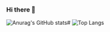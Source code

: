 ### Hi there 👋

![Anurag's GitHub stats](https://github-readme-stats.vercel.app/api?username=parkgunwook1&show_icons=true&theme=tokyonight)# ![Top Langs](https://github-readme-stats.vercel.app/api/top-langs/?username=parkgunwook1&layout=compact&theme=tokyonight)

#




<!--
**parkgunwook1/parkgunwook1** is a ✨ _special_ ✨ repository because its `README.md` (this file) appears on your GitHub profile.

Here are some ideas to get you started:

- 🔭 I’m currently working on ...
- 🌱 I’m currently learning ...
- 👯 I’m looking to collaborate on ...
- 🤔 I’m looking for help with ...
- 💬 Ask me about ...
- 📫 How to reach me: ...
- 😄 Pronouns: ...
- ⚡ Fun fact: ...
-->

